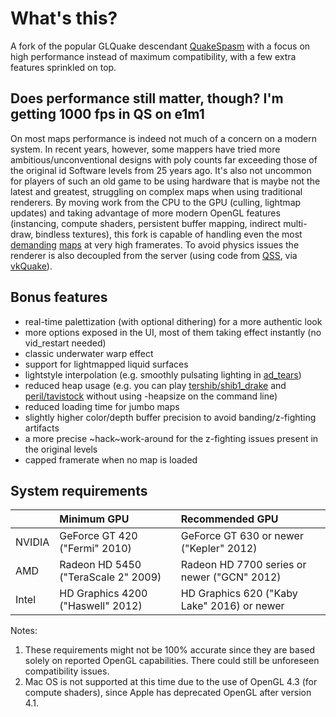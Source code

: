 # What's this?
A fork of the popular GLQuake descendant [QuakeSpasm](https://sourceforge.net/projects/quakespasm/) with a focus on high performance instead of maximum compatibility, with a few extra features sprinkled on top.

## Does performance still matter, though? I'm getting 1000 fps in QS on e1m1
On most maps performance is indeed not much of a concern on a modern system. In recent years, however, some mappers have tried more ambitious/unconventional designs with poly counts far exceeding those of the original id Software levels from 25 years ago. It's also not uncommon for players of such an old game to be using hardware that is maybe not the latest and greatest, struggling on complex maps when using traditional renderers. By moving work from the CPU to the GPU (culling, lightmap updates) and taking advantage of more modern OpenGL features (instancing, compute shaders, persistent buffer mapping, indirect multi-draw, bindless textures), this fork is capable of handling even the most [demanding](https://www.quaddicted.com/reviews/ter_shibboleth_drake_redux.html) [maps](https://www.quaddicted.com/forum/viewtopic.php?id=1171) at very high framerates. To avoid physics issues the renderer is also decoupled from the server (using code from [QSS](https://github.com/Shpoike/Quakespasm/), via [vkQuake](https://github.com/Novum/vkQuake)).

## Bonus features
- real-time palettization (with optional dithering) for a more authentic look
- more options exposed in the UI, most of them taking effect instantly (no vid_restart needed)
- classic underwater warp effect
- support for lightmapped liquid surfaces
- lightstyle interpolation (e.g. smoothly pulsating lighting in [ad_tears](https://www.moddb.com/mods/arcane-dimensions))
- reduced heap usage (e.g. you can play [tershib/shib1_drake](https://www.quaddicted.com/reviews/ter_shibboleth_drake_redux.html) and [peril/tavistock](https://www.quaddicted.com/forum/viewtopic.php?id=1171) without using -heapsize on the command line)
- reduced loading time for jumbo maps
- slightly higher color/depth buffer precision to avoid banding/z-fighting artifacts
- a more precise ~hack~work-around for the z-fighting issues present in the original levels
- capped framerate when no map is loaded

## System requirements

| | Minimum GPU | Recommended GPU |
|:--|:--|:--|
|NVIDIA|GeForce GT 420 ("Fermi" 2010)|GeForce GT 630 or newer ("Kepler" 2012)|
|AMD|Radeon HD 5450 ("TeraScale 2" 2009) |Radeon HD 7700 series or newer ("GCN" 2012)|
|Intel|HD Graphics 4200 ("Haswell" 2012)|HD Graphics 620 ("Kaby Lake" 2016) or newer|

Notes:
1) These requirements might not be 100% accurate since they are based solely on reported OpenGL capabilities. There could still be unforeseen compatibility issues.
2) Mac OS is not supported at this time due to the use of OpenGL 4.3 (for compute shaders), since Apple has deprecated OpenGL after version 4.1.
